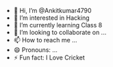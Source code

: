 - 👋 Hi, I’m @Ankitkumar4790
- 👀 I’m interested in Hacking 
- 🌱 I’m currently learning Class 8
- 💞️ I’m looking to collaborate on ...
- 📫 How to reach me ...
- 😄 Pronouns: ...
- ⚡ Fun fact: I Love Cricket 

<!---
Ankitkumar4790/Ankitkumar4790 is a ✨ special ✨ repository because its `README.md` (this file) appears on your GitHub profile.
You can click the Preview link to take a look at your changes.
--->
